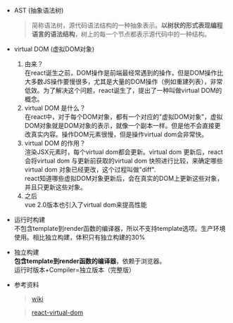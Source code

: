- AST (抽象语法树)
    > 简称语法树，源代码语法结构的一种抽象表示。__以树状的形式表现编程语言的语法结构__，树上的每一个节点都表示源代码中的一种结构。
- virtual DOM (虚拟DOM对象)
    1. 由来？  
     在react诞生之前，DOM操作是前端最经常遇到的操作，但是DOM操作比大多数JS操作要慢很多，尤其是大量的DOM操作（例如重建列表），非常低效。为了解决这个问题，react诞生了，提出了一种叫做virtual DOM的概念。
    2. virtual DOM 是什么？  
     在react中，对于每个DOM对象，都有一个对应的"虚拟DOM对象"，虚拟DOM对象就是DOM对象的表示，就像一个副本一样。但是他不会直接更改真实内容。操作DOM元素很慢，但是操作virtual dom会非常快。
    3. virtual DOM 的作用？   
    渲染JSX元素时，每个virtual dom都会更新。virtual dom 更新后，react会将virtual dom 与更新前获取的virtual dom 快照进行比较，来确定哪些virtual dom 对象已经更改，这个过程叫做"diff".  
    react知道哪些虚拟DOM对象更新后，会在真实的DOM上更新这些对象，并且只更新这些对象。
    4. 之后  
    vue 2.0版本也引入了virtual dom来提高性能
- 运行时构建  
    不包含template到render函数的编译器，所以不支持template选项。生产环境使用。相比独立构建，体积只有独立构建的30%
- 独立构建  
    __包含template到render函数的编译器__，依赖于浏览器。  
    运行时版本+Compiler=独立版本（完整版）
- 参考资料
    > [wiki](https://zh.wikipedia.org/wiki/%E6%8A%BD%E8%B1%A1%E8%AA%9E%E6%B3%95%E6%A8%B9)
    
    > [react-virtual-dom](https://www.codecademy.com/articles/react-virtual-dom)
